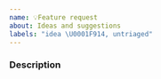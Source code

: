 ```yaml
---
name: 💡Feature request
about: Ideas and suggestions
labels: "idea \U0001F914, untriaged"
---
```


<!--
## Keep in mind: our scope

This is not a general purpose drag and drop library and is attempting to create an experience that is more physical than standard drag and drop interactions on the web.

Before raising a new feature please ensure that it falls within the philosophy of the library.

https://github.com/react-forked/dnd/blob/main/docs/about/design-principles.md#foundational-idea-physicality

All features need to have a clear and generally applicable keyboard interaction pattern in order for us to deliver on our core goal of being highly accessible.
-->

### Description

<!-- What would you like to see added? -->
